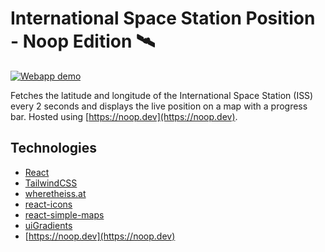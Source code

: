 # International Space Station Position - Noop Edition 🛰

[![Webapp demo](map-demo.gif)](https://rzmk.github.io/iss-position-noop)

Fetches the latitude and longitude of the International Space Station (ISS) every 2 seconds and displays the live position on a map with a progress bar. Hosted using [https://noop.dev](https://noop.dev).

## Technologies

-   [React](https://reactjs.org/)
-   [TailwindCSS](https://tailwindcss.com/)
-   [wheretheiss.at](https://wheretheiss.at)
-   [react-icons](https://github.com/react-icons/react-icons)
-   [react-simple-maps](https://github.com/zcreativelabs/react-simple-maps)
-   [uiGradients](https://uigradients.com/#VisionsofGrandeur)
-   [https://noop.dev](https://noop.dev)
